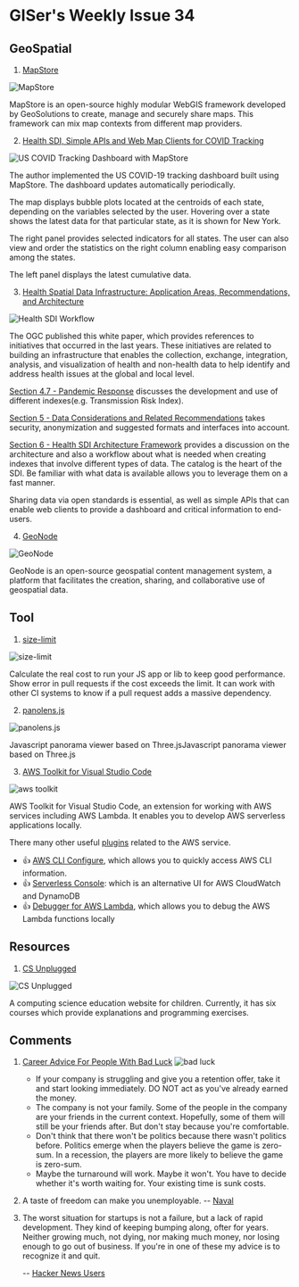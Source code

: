 # GISer's Weekly Issue 34

## GeoSpatial

1. [MapStore](https://github.com/geosolutions-it/MapStore2)

![MapStore](https://www.geosolutionsgroup.com/wp-content/uploads/2016/12/admin-mapstore2-1.png?x63212)

MapStore is an open-source highly modular WebGIS framework developed by GeoSolutions to create, manage and securely share maps. This framework can mix map contexts from different map providers.

2. [Health SDI, Simple APIs and Web Map Clients for COVID Tracking](https://www.geosolutionsgroup.com/blog/health-sdi-covid-map/)

![US COVID Tracking Dashboard with MapStore](http://www.geosolutionsgroup.com/wp-content/uploads/2020/04/covid3-1024x607.png?x63212)

The author implemented the US COVID-19 tracking dashboard built using MapStore. The dashboard updates automatically periodically.

The map displays bubble plots located at the centroids of each state, depending on the variables selected by the user. Hovering over a state shows the latest data for that particular state, as it is shown for New York.

The right panel provides selected indicators for all states. The user can also view and order the statistics on the right column enabling easy comparison among the states.

The left panel displays the latest cumulative data.

3. [Health Spatial Data Infrastructure: Application Areas, Recommendations, and Architecture](http://docs.opengeospatial.org/wp/19-076.html)

![Health SDI Workflow](http://www.geosolutionsgroup.com/wp-content/uploads/2020/04/workflow-sdi-1024x825.png?x63212)

The OGC published this white paper, which provides references to initiatives that occurred in the last years. These initiatives are related to building an infrastructure that enables the collection, exchange, integration, analysis, and visualization of health and non-health data to help identify and address health issues at the global and local level.

[Section 4.7 - Pandemic Response](http://docs.opengeospatial.org/wp/19-076.html#_pandemic_response) discusses the development and use of different indexes(e.g. Transmission Risk Index).

[Section 5 - Data Considerations and Related Recommendations](http://docs.opengeospatial.org/wp/19-076.html#_data_considerations_and_related_recommendations/) takes security, anonymization and suggested formats and interfaces into account.

[Section 6 - Health SDI Architecture Framework](http://docs.opengeospatial.org/wp/19-076.html#_health_sdi_architecture_framework) provides a discussion on the architecture and also a workflow about what is needed when creating indexes that involve different types of data. The catalog is the heart of the SDI. Be familiar with what data is available allows you to leverage them on a fast manner.

Sharing data via open standards is essential, as well as simple APIs that can enable web clients to provide a dashboard and critical information to end-users.

4. [GeoNode](https://github.com/GeoNode/geonode/)

![GeoNode](https://geonode.org/static/img/hero_img.png)

GeoNode is an open-source geospatial content management system, a platform that facilitates the creation, sharing, and collaborative use of geospatial data.

## Tool

1. [size-limit](https://github.com/ai/size-limit)

![size-limit](https://github.com/ai/size-limit/raw/master/img/example.png)

Calculate the real cost to run your JS app or lib to keep good performance. Show error in pull requests if the cost exceeds the limit. It can work with other CI systems to know if a pull request adds a massive dependency.

2. [panolens.js](https://github.com/pchen66/panolens.js)

![panolens.js](https://github.com/pchen66/pchen66.github.io/raw/master/Panolens/images/panolens.gif?raw=true)

Javascript panorama viewer based on Three.jsJavascript panorama viewer based on Three.js

3. [AWS Toolkit for Visual Studio Code](https://aws.amazon.com/visualstudiocode/)

![aws toolkit](https://d1.awsstatic.com/developer-tools/02-Toolkit-for-VS-Code-Develop-SAM-App.3b8ebcb3b219ebc40f2cddbdfd6276fa25a37466.png)

AWS Toolkit for Visual Studio Code, an extension for working with AWS services including AWS Lambda. It enables you to develop AWS serverless applications locally.

There many other useful [plugins](https://marketplace.visualstudio.com/search?term=AWS&target=VSCode&category=All%20categories&sortBy=Relevance) related to the AWS service.

- 👍 [AWS CLI Configure](https://marketplace.visualstudio.com/items?itemName=mark-tucker.aws-cli-configure), which allows you to quickly access AWS CLI information.
- 👍 [Serverless Console](https://marketplace.visualstudio.com/items?itemName=devAdvice.serverlessconsole): which is an alternative UI for AWS CloudWatch and DynamoDB
- 👍 [Debugger for AWS Lambda](https://marketplace.visualstudio.com/items?itemName=thundra.thundra-debugger), which allows you to debug the AWS Lambda functions locally

## Resources

1. [CS Unplugged](https://www.csunplugged.org/)

![CS Unplugged](https://camo.githubusercontent.com/8c3b4ab5b83842a06c56ff92bea6a956837ecf59/68747470733a2f2f7777772e77616e67626173652e636f6d2f626c6f67696d672f61737365742f3230323030342f6267323032303034323330382e6a7067)

A computing science education website for children. Currently, it has six courses which provide explanations and programming exercises.

## Comments

1. [Career Advice For People With Bad Luck](https://chiefofstuff.substack.com/p/career-advice-for-people-with-bad)
   ![bad luck](https://camo.githubusercontent.com/0c3a7d43fe451a03c4a4385d25932cb586f75291/68747470733a2f2f7777772e77616e67626173652e636f6d2f626c6f67696d672f61737365742f3230323030342f6267323032303034323930392e6a7067)

   - If your company is struggling and give you a retention offer, take it and start looking immediately. DO NOT act as you've already earned the money.
   - The company is not your family. Some of the people in the company are your friends in the current context. Hopefully, some of them will still be your friends after. But don't stay because you're comfortable.
   - Don't think that there won't be politics because there wasn't politics before. Politics emerge when the players believe the game is zero-sum. In a recession, the players are more likely to believe the game is zero-sum.
   - Maybe the turnaround will work. Maybe it won't. You have to decide whether it's worth waiting for. Your existing time is sunk costs.

2. A taste of freedom can make you unemployable.
   -- [Naval](https://twitter.com/NikolayDelchev/status/1253428460287963144)

3. The worst situation for startups is not a failure, but a lack of rapid development. They kind of keeping bumping along, ofter for years. Neither growing much, not dying, nor making much money, nor losing enough to go out of business. If you're in one of these my advice is to recognize it and quit.

   -- [Hacker News Users](https://news.ycombinator.com/item?id=22967024)
